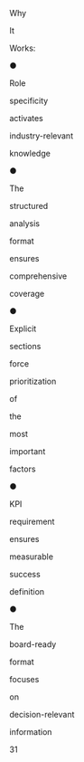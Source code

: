 Why
 
It
 
Works:
 
●
 
Role
 
specificity
 
activates
 
industry-relevant
 
knowledge
 
●
 
The
 
structured
 
analysis
 
format
 
ensures
 
comprehensive
 
coverage
 
●
 
Explicit
 
sections
 
force
 
prioritization
 
of
 
the
 
most
 
important
 
factors
 
●
 
KPI
 
requirement
 
ensures
 
measurable
 
success
 
definition
 
●
 
The
 
board-ready
 
format
 
focuses
 
on
 
decision-relevant
 
information
 
 
31
 
 
